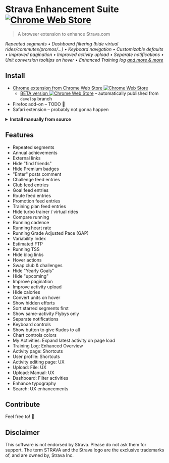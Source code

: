 # Strava Enhancement Suite [![Chrome Web Store][Shield: CWS: Users]][Link: CWS]

> A browser extension to enhance Strava.com

<em>Repeated segments • Dashboard filtering (hide virtual rides/commutes/promos/…) • Keyboard navigation • Customizable defaults • Improved pagination • Improved activity upload • Separate notifications • Unit conversion tooltips on hover • Enhanced Training log [and more & more](#features)</em>

## Install

* [Chrome extension from Chrome Web Store&nbsp;![Chrome Web Store][Shield: CWS: Version]][Link: CWS]
  * [BETA version&nbsp;![Chrome Web Store][Shield: CWS: Version: Beta]][Link: CWS: Beta] – automatically published from `develop` branch
* Firefox add-on – TODO 👷‍
* Safari extension – probably not gonna happen

<details>
<summary><strong>Install manually from source</strong></summary>

* Clone (or otherwise download) this repository
* In Chrome, go to `chrome://extensions`
* Ensure "Developer mode" is ticked
* Click "Load unpacked" and select the `extension` directory within this repository
* Refresh any page on Strava - the extension will now be active
</details>

## Features

* Repeated segments
* Annual achievements
* External links
* Hide "find friends"
* Hide Premium badges
* "Enter" posts comment
* Challenge feed entries
* Club feed entries
* Goal feed entries
* Route feed entries
* Promotion feed entries
* Training plan feed entries
* Hide turbo trainer / virtual rides
* Compare running
* Running cadence
* Running heart rate
* Running Grade Adjusted Pace (GAP)
* Variability Index
* Estimated FTP
* Running TSS
* Hide blog links
* Hover actions
* Swap club & challenges
* Hide "Yearly Goals"
* Hide "upcoming"
* Improve pagination
* Improve activity upload
* Hide calories
* Convert units on hover
* Show hidden efforts
* Sort starred segments first
* Show same-activity Flybys only
* Separate notifications
* Keyboard controls
* Show button to give Kudos to all
* Chart controls colors
* My Activities: Expand latest activity on page load
* Training Log: Enhanced Overview
* Activity page: Shortcuts
* User profile: Shortcuts
* Activity editing page: UX
* Upload: File: UX
* Upload: Manual: UX
* Dashboard: Filter activities
* Enhance typography
* Search: UX enhancements

## Contribute

Feel free to! 🙏

## Disclaimer

This software is not endorsed by Strava. Please do not ask them for support.
The term STRAVA and the Strava logo are the exclusive trademarks of, and are owned by, Strava Inc.

[Shield: CWS: Users]: https://img.shields.io/chrome-web-store/users/egelalffpmicecakegglddmhlbdiemlg?label=Chrome+Extension
[Shield: CWS: Version]: https://img.shields.io/chrome-web-store/v/egelalffpmicecakegglddmhlbdiemlg?label=
[Shield: CWS: Version: Beta]: https://img.shields.io/chrome-web-store/v/oaioodcklbhlefejbglemgjndhckgklf?label=
[Link: CWS]: https://chrome.google.com/webstore/detail/egelalffpmicecakegglddmhlbdiemlg
[Link: CWS: Beta]: https://chrome.google.com/webstore/detail/oaioodcklbhlefejbglemgjndhckgklf
